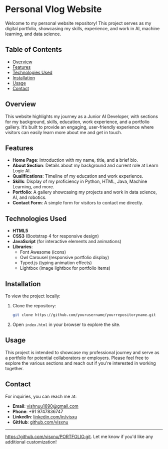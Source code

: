 

# Personal Vlog Website

Welcome to my personal website repository! This project serves as my digital portfolio, showcasing my skills, experience, and work in AI, machine learning, and data science.

## Table of Contents
- [Overview](#overview)
- [Features](#features)
- [Technologies Used](#technologies-used)
- [Installation](#installation)
- [Usage](#usage)
- [Contact](#contact)

## Overview
This website highlights my journey as a Junior AI Developer, with sections for my background, skills, education, work experience, and a portfolio gallery. It’s built to provide an engaging, user-friendly experience where visitors can easily learn more about me and get in touch.

## Features
- **Home Page**: Introduction with my name, title, and a brief bio.
- **About Section**: Details about my background and current role at Learn Logic AI.
- **Qualifications**: Timeline of my education and work experience.
- **Skills**: Display of my proficiency in Python, HTML, Java, Machine Learning, and more.
- **Portfolio**: A gallery showcasing my projects and work in data science, AI, and robotics.
- **Contact Form**: A simple form for visitors to contact me directly.

## Technologies Used
- **HTML5**
- **CSS3** (Bootstrap 4 for responsive design)
- **JavaScript** (for interactive elements and animations)
- **Libraries**:
  - Font Awesome (icons)
  - Owl Carousel (responsive portfolio display)
  - Typed.js (typing animation effects)
  - Lightbox (image lightbox for portfolio items)

## Installation
To view the project locally:
1. Clone the repository:
   ```bash
   git clone https://github.com/yourusername/yourrepositoryname.git
   ```
2. Open `index.html` in your browser to explore the site.

## Usage
This project is intended to showcase my professional journey and serve as a portfolio for potential collaborators or employers. Please feel free to explore the various sections and reach out if you're interested in working together.

## Contact
For inquiries, you can reach me at:
- **Email**: vishnuu1690@gmail.com
- **Phone**: +91 9747836747
- **LinkedIn**: [linkedin.com/in/visxu](https://www.linkedin.com/in/visxu)
- **GitHub**: [github.com/visxnu](https://github.com/visxnu)

---

https://github.com/visxnu/PORTFOLIO.git. Let me know if you'd like any additional customization!
